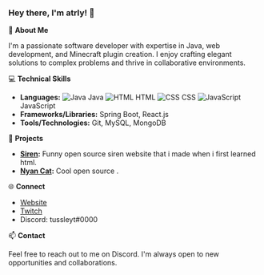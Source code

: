 ### Hey there, I'm atrly! 👋

🌟 **About Me**

I'm a passionate software developer with expertise in Java, web development, and Minecraft plugin creation. I enjoy crafting elegant solutions to complex problems and thrive in collaborative environments.

💻 **Technical Skills**

- **Languages:** 
  ![Java](https://img.icons8.com/color/48/000000/java-coffee-cup-logo.png) Java
  ![HTML](https://img.icons8.com/color/48/000000/html-5.png) HTML
  ![CSS](https://img.icons8.com/color/48/000000/css3.png) CSS
  ![JavaScript](https://img.icons8.com/color/48/000000/javascript.png) JavaScript
- **Frameworks/Libraries:** Spring Boot, React.js
- **Tools/Technologies:** Git, MySQL, MongoDB

🚀 **Projects**

- **[Siren](https://github.com/TussleYT/Siren):** Funny open source siren website that i made when i first learned html.
- **[Nyan Cat](https://github.com/TussleYT/Nyan-Cat):** Cool open source .

🌐 **Connect**

- [Website](https://tusslee.netlify.app)
- [Twitch](https://twitch.tv/scriptedtokyo)
- Discord: tussleyt#0000

📫 **Contact**

Feel free to reach out to me on Discord. I'm always open to new opportunities and collaborations.
